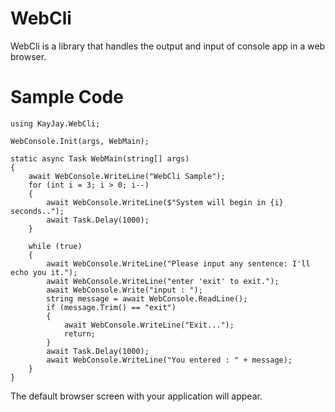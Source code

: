 # WebCli

WebCli is a library that handles the output and input of console app in a web browser.

# Sample Code

```
using KayJay.WebCli;

WebConsole.Init(args, WebMain);

static async Task WebMain(string[] args)
{
    await WebConsole.WriteLine("WebCli Sample");
    for (int i = 3; i > 0; i--)
    {
        await WebConsole.WriteLine($"System will begin in {i} seconds..");
        await Task.Delay(1000);
    }

    while (true)
    {
        await WebConsole.WriteLine("Please input any sentence: I'll echo you it.");
        await WebConsole.WriteLine("enter 'exit' to exit.");
        await WebConsole.Write("input : ");
        string message = await WebConsole.ReadLine();
        if (message.Trim() == "exit")
        {
            await WebConsole.WriteLine("Exit...");
            return;
        }
        await Task.Delay(1000);
        await WebConsole.WriteLine("You entered : " + message);
    }
}
```

The default browser screen with your application will appear.
